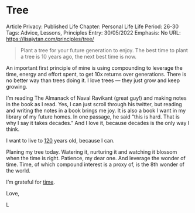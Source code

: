 # Tree

Article Privacy: Published
Life Chapter: Personal Life
Life Period: 26-30
Tags: Advice, Lessons, Principles
Entry: 30/05/2022
Emphasis: No
URL:  https://lisajytan.com/principles/tree/

> Plant a tree for your future generation to enjoy. The best time to plant a tree is 10 years ago, the next best time is now.
> 

An important first principle of mine is using compounding to leverage the time, energy and effort spent, to get 10x returns over generations. There is no better way than trees doing it. I love trees — they just grow and keep growing. 

I’m reading The Almanack of Naval Ravikant (great guy!) and making notes in the book as I read. Yes, I can just scroll through his twitter, but reading and writing the notes in a book brings me joy. It is also a book I want in my library of my future homes. In one passage, he said “this is hard. That is why I say it takes decades.” And I love it, because decades is the only way I think. 

I want to live to [120](https://lisajytan.com/principles/my-way/) years old, because I can. 

Planing my tree today. Watering it, nurturing it and watching it blossom when the time is right. Patience, my dear one. And leverage the wonder of time. Time, of which compound interest is a proxy of, is the 8th wonder of the world. 

I’m grateful for [time](https://lisajytan.com/principles/timely/). 

Love, 

L